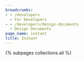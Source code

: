 ```yaml
---
breadcrumbs:
- - /developers
  - For Developers
- - /developers/design-documents
  - Design Documents
page_name: instant
title: Instant
---
```


{% subpages collections.all %}
